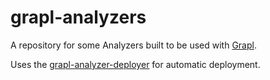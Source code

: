 # grapl-analyzers
A repository for some Analyzers built to be used with [Grapl](https://github.com/insanitybit/grapl).

Uses the [grapl-analyzer-deployer](https://github.com/insanitybit/grapl-analyzer-deployer) for automatic deployment.
